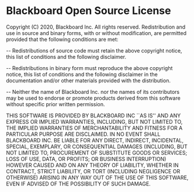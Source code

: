 # Blackboard Open Source License

 Copyright (C) 2020, Blackboard Inc.
 All rights reserved.
 Redistribution and use in source and binary forms, with or without
 modification, are permitted provided that the following conditions are met:

  -- Redistributions of source code must retain the above copyright
     notice, this list of conditions and the following disclaimer.

  -- Redistributions in binary form must reproduce the above copyright
     notice, this list of conditions and the following disclaimer in the
     documentation and/or other materials provided with the distribution.

  -- Neither the name of Blackboard Inc. nor the names of its contributors
     may be used to endorse or promote products derived from this
     software without specific prior written permission.

THIS SOFTWARE IS PROVIDED BY BLACKBOARD INC ``AS IS'' AND ANY
EXPRESS OR IMPLIED WARRANTIES, INCLUDING, BUT NOT LIMITED TO, THE IMPLIED
WARRANTIES OF MERCHANTABILITY AND FITNESS FOR A PARTICULAR PURPOSE ARE
DISCLAIMED. IN NO EVENT SHALL BLACKBOARD INC. BE LIABLE FOR ANY
DIRECT, INDIRECT, INCIDENTAL, SPECIAL, EXEMPLARY, OR CONSEQUENTIAL DAMAGES
(INCLUDING, BUT NOT LIMITED TO, PROCUREMENT OF SUBSTITUTE GOODS OR SERVICES;
LOSS OF USE, DATA, OR PROFITS; OR BUSINESS INTERRUPTION) HOWEVER CAUSED AND
ON ANY THEORY OF LIABILITY, WHETHER IN CONTRACT, STRICT LIABILITY, OR TORT
(INCLUDING NEGLIGENCE OR OTHERWISE) ARISING IN ANY WAY OUT OF THE USE OF THIS
SOFTWARE, EVEN IF ADVISED OF THE POSSIBILITY OF SUCH DAMAGE.
